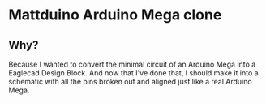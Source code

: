 # Mattduino Arduino Mega clone

## Why? 
Because I wanted to convert the minimal circuit of an Arduino Mega into a Eaglecad Design Block. And now that I've done that, I should make it into a schematic with all the pins broken out and aligned just like a real Arduino Mega.

